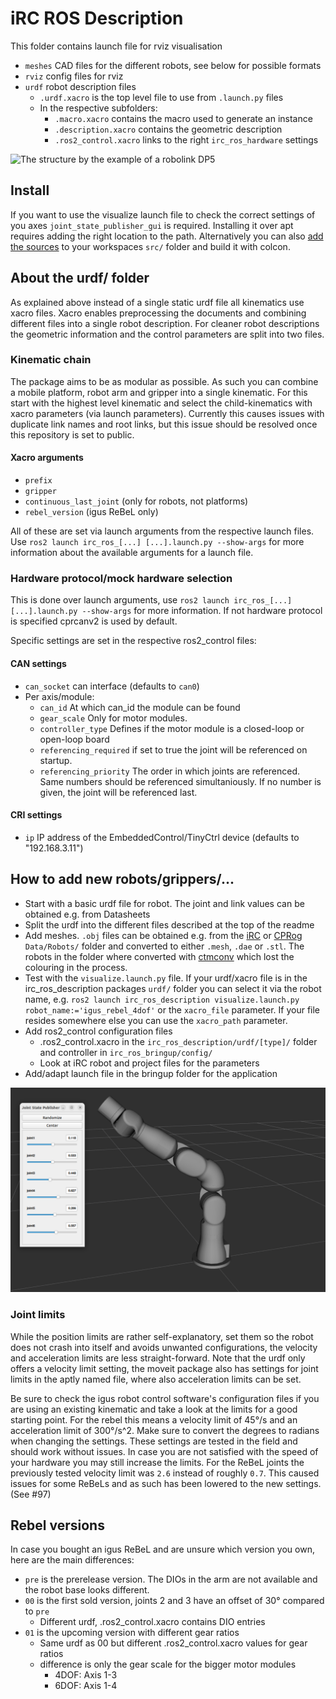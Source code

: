 # iRC ROS Description

This folder contains 
launch file for rviz visualisation 
 - `meshes` CAD files for the different robots, see below for possible formats
 - `rviz` config files for rviz
 - `urdf` robot description files
   - `.urdf.xacro` is the top level file to use from `.launch.py` files
   - In the respective subfolders:
     - `.macro.xacro` contains the macro used to generate an instance
     - `.description.xacro` contains the geometric description
     - `.ros2_control.xacro` links to the right `irc_ros_hardware` settings

![The structure by the example of a robolink DP5](urdf_structure.png)

## Install
If you want to use the visualize launch file to check the correct settings of you axes `joint_state_publisher_gui` is required. Installing it over apt requires adding the right location to the path. Alternatively you can also [add the sources](https://github.com/ros/joint_state_publisher/tree/ros2) to your workspaces `src/` folder and build it with colcon.

## About the urdf/ folder
As explained above instead of a single static urdf file all kinematics use xacro files. Xacro enables preprocessing the documents and combining different files into a single robot description. For cleaner robot descriptions the geometric information and the control parameters are split into two files.

### Kinematic chain
The package aims to be as modular as possible. As such you can combine a mobile platform, robot arm and gripper into a single kinematic. For this start with the highest level kinematic and select the child-kinematics with xacro parameters (via launch parameters). Currently this causes issues with duplicate link names and root links, but this issue should be resolved once this repository is set to public.

#### Xacro arguments
 - `prefix`
 - `gripper`
 - `continuous_last_joint` (only for robots, not platforms)
 - `rebel_version` (igus ReBeL only)

All of these are set via launch arguments from the respective launch files.
Use `ros2 launch irc_ros_[...] [...].launch.py --show-args` for more information about the available arguments for a launch file.

### Hardware protocol/mock hardware selection
This is done over launch arguments, use `ros2 launch irc_ros_[...] [...].launch.py --show-args` for more information. If not hardware protocol is specified cprcanv2 is used by default.

Specific settings are set in the respective ros2_control files:

#### CAN settings
 - `can_socket` can interface (defaults to `can0`)
 - Per axis/module:
   - `can_id` At which can_id the module can be found
   - `gear_scale` Only for motor modules. 
   - `controller_type` Defines if the motor module is a closed-loop or open-loop board
   - `referencing_required` if set to true the joint will be referenced on startup.
   - `referencing_priority` The order in which joints are referenced. Same numbers should be referenced simultaniously. If no number is given, the joint will be referenced last.

#### CRI settings
 - `ip` IP address of the EmbeddedControl/TinyCtrl device (defaults to "192.168.3.11")

## How to add new robots/grippers/...
 - Start with a basic urdf file for robot. The joint and link values can be obtained e.g. from Datasheets
 - Split the urdf into the different files described at the top of the readme
 - Add meshes. `.obj` files can be obtained e.g. from the [iRC](https://wiki.cpr-robots.com/index.php/Software_Updates#igus_Robot_Control) or [CPRog](https://wiki.cpr-robots.com/index.php/Software_Updates#Installer_for_Windows) `Data/Robots/` folder and converted to either `.mesh`, `.dae` or `.stl`. The robots in the folder where converted with [ctmconv](https://github.com/Danny02/OpenCTM) which lost the colouring in the process.
 - Test with the `visualize.launch.py` file. If your urdf/xacro file is in the irc_ros_description packages `urdf/` folder you can select it via the robot name, e.g. `ros2 launch irc_ros_description visualize.launch.py robot_name:='igus_rebel_4dof'` or the `xacro_file` parameter. If your file resides somewhere else you can use the `xacro_path` parameter.
 - Add ros2_control configuration files
   - .ros2_control.xacro in the `irc_ros_description/urdf/[type]/` folder and controller in `irc_ros_bringup/config/`
   - Look at iRC robot and project files for the parameters
 - Add/adapt launch file in the bringup folder for the application

![](doc/visualize.png)

### Joint limits
While the position limits are rather self-explanatory, set them so the robot does not crash into itself and avoids unwanted configurations, the velocity and acceleration limits are less straight-forward.
Note that the urdf only offers a velocity limit setting, the moveit package also has settings for joint limits in the aptly named file, where also acceleration limits can be set.

Be sure to check the igus robot control software's configuration files if you are using an existing kinematic and take a look at the limits for a good starting point.
For the rebel this means a velocity limit of 45°/s and an acceleration limit of 300°/s^2. Make sure to convert the degrees to radians when changing the settings.
These settings are tested in the field and should work without issues. In case you are not satisfied with the speed of your hardware you may still increase the limits. For the ReBeL joints the previously tested velocity limit was `2.6` instead of roughly `0.7`. This caused issues for some ReBeLs and as such has been lowered to the new settings. (See #97)

## Rebel versions
In case you bought an igus ReBeL and are unsure which version you own, here are the main differences:
 - `pre` is the prerelease version. The DIOs in the arm are not available and the robot base looks different.
 - `00` is the first sold version, joints 2 and 3 have an offset of 30° compared to `pre`
   - Different urdf, .ros2_control.xacro contains DIO entries
 - `01` is the upcoming version with different gear ratios
    - Same urdf as 00 but different .ros2_control.xacro values for gear ratios
    - difference is only the gear scale for the bigger motor modules
      - 4DOF: Axis 1-3
      - 6DOF: Axis 1-4
